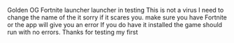 Golden OG Fortnite launcher  launcher in testing 
This is not a virus  I need to change the name of the it sorry if it scares you. 
make sure you have Fortnite or the app will give you an error If you do have it installed  the game should run with no errors. Thanks for testing my first
